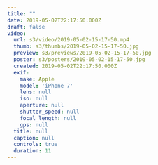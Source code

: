 ```yaml
---
title: ""
date: 2019-05-02T22:17:50.000Z
draft: false
video:
  url: s3/video/2019-05-02-15-17-50.mp4
  thumb: s3/thumbs/2019-05-02-15-17-50.jpg
  preview: s3/previews/2019-05-02-15-17-50.jpg
  poster: s3/posters/2019-05-02-15-17-50.jpg
  created: 2019-05-02T22:17:50.000Z
  exif:
    make: Apple
    model: 'iPhone 7'
    lens: null
    iso: null
    aperture: null
    shutter_speed: null
    focal_length: null
    gps: null
  title: null
  caption: null
  controls: true
  duration: 11
---
```


